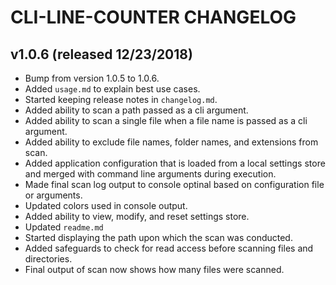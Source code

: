 # CLI-LINE-COUNTER CHANGELOG

## v1.0.6 (released 12/23/2018)

* Bump from version 1.0.5 to 1.0.6.
* Added `usage.md` to explain best use cases.
* Started keeping release notes in `changelog.md`.
* Added ability to scan a path passed as a cli argument.
* Added ability to scan a single file when a file name is passed as a cli argument.
* Added ability to exclude file names, folder names, and extensions from scan.
* Added application configuration that is loaded from a local settings store and merged with command line arguments during execution.
* Made final scan log output to console optinal based on configuration file or arguments.
* Updated colors used in console output.
* Added ability to view, modify, and reset settings store.
* Updated `readme.md`
* Started displaying the path upon which the scan was conducted.
* Added safeguards to check for read access before scanning files and directories.
* Final output of scan now shows how many files were scanned.
